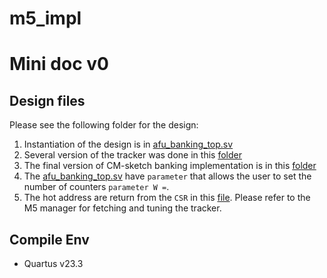 # m5_impl

# Mini doc v0 
## Design files
Please see the following folder for the design:
1. Instantiation of the design is in [afu_banking_top.sv](./hardware_test_design/common/afu/afu_banking_top.sv)
2. Several version of the tracker was done in this [folder](./hardware_test_design/common/cm_sketch_sorted_cam/)
3. The final version of CM-sketch banking implementation is in this [folder](./hardware_test_design/common/cm_sketch_sorted_cam/afu_banking/)
4. The [afu_banking_top.sv](./hardware_test_design/common/afu/afu_banking_top.sv) have `parameter` that allows the user to set the number of counters `parameter W =`.
5. The hot address are return from the `CSR` in this [file](./hardware_test_design/common/ex_default_csr/ex_default_csr_avmm_slave.sv). Please refer to the M5 manager for fetching and tuning the tracker.

## Compile Env
* Quartus v23.3
